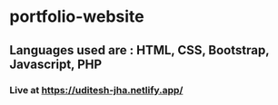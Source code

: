 # portfolio-website
## Languages used are : HTML, CSS, Bootstrap, Javascript, PHP
### Live at https://uditesh-jha.netlify.app/
